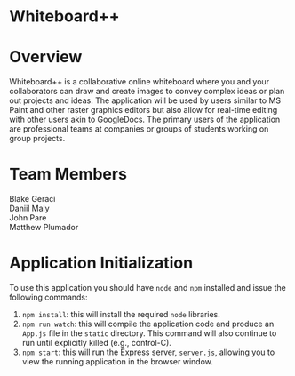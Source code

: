 # Whiteboard++

# Overview

Whiteboard++ is a collaborative online whiteboard where you and your collaborators can draw and create images to convey complex ideas or plan out projects and ideas. The application will be used by users similar to MS Paint and other raster graphics editors but also allow for real-time editing with other users akin to GoogleDocs. The primary users of the application are professional teams at companies or groups of students working on group projects. 

# Team Members

Blake Geraci<br/>
Daniil Maly<br/>
John Pare <br/>
Matthew Plumador

# Application Initialization

To use this application you should have `node` and `npm` installed and issue the following commands:

1. `npm install`: this will install the required `node` libraries.
2. `npm run watch`: this will compile the application code and produce an `App.js` file in the `static` directory. This command will also continue to run until explicitly killed (e.g., control-C).
3. `npm start`: this will run the Express server, `server.js`, allowing you to view the running application in the browser window.
